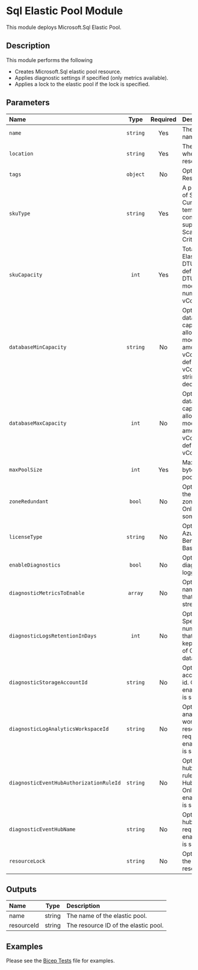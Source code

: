 # Sql Elastic Pool Module

This module deploys Microsoft.Sql Elastic Pool.

## Description

This module performs the following

- Creates Microsoft.Sql elastic pool resource.
- Applies diagnostic settings if specified (only metrics available).
- Applies a lock to the elastic pool if the lock is specified.

## Parameters

| Name                                    | Type           | Required | Description                                                                                                                                          |
| :-------------------------------------- | :------------: | :------: | :--------------------------------------------------------------------------------------------------------------------------------------------------- |
| `name`                                  | `string`       | Yes      | The resource name.                                                                                                                                   |
| `location`                              | `string`       | Yes      | The geo-location where the resource lives.                                                                                                           |
| `tags`                                  | `object`       | No       | Optional. Resource tags.                                                                                                                             |
| `skuType`                               | `string` | Yes      | A predefined set of SkuTypes. Currently template not configured to support Hyper-Scale or Business Critical.                                               |
| `skuCapacity`                           | `int`    | Yes      | Total capacity of Elastic Pool. If DTU model, define amount of DTU. If vCore model, define number of vCores.                                                          |
| `databaseMinCapacity`                        | `string` | No       | Optional. Per database min capacity allocation. If DTU model, define amount of DTU. If vCore model, define number of vCores. Requires string to handle decimals.                                            |
| `databaseMaxCapacity`                        | `int` | No       | Optional. Per database max capacity allocation. If DTU model, define amount of DTU. If vCore model, define number of vCores.                                            |
| `maxPoolSize`                             | `int`    | Yes      | Maximum size in bytes for elastic pool.            |
| `zoneRedundant`                         | `bool`   | No       | Optional. Whether the elastic pool is zone redundant. Only supported in some regions.                                                                        |
| `licenseType`                           | `string` | No       | Optional. For Azure Hybrid Benefit, use BasePrice.                                                                                                         |
| `enableDiagnostics`                     | `bool`         | No       | Optional. Enable diagnostic logging.                                                                                                                 |
| `diagnosticMetricsToEnable`             | `array`        | No       | Optional. The name of metrics that will be streamed.                                                                                                 |
| `diagnosticLogsRetentionInDays`         | `int`          | No       | Optional. Specifies the number of days that logs will be kept for; a value of 0 will retain data indefinitely.                                       |
| `diagnosticStorageAccountId`            | `string`       | No       | Optional. Storage account resource id. Only required if enableDiagnostics is set to true.                                                            |
| `diagnosticLogAnalyticsWorkspaceId`     | `string`       | No       | Optional. Log analytics workspace resource id. Only required if enableDiagnostics is set to true.                                                    |
| `diagnosticEventHubAuthorizationRuleId` | `string`       | No       | Optional. Event hub authorization rule for the Event Hubs namespace. Only required if enableDiagnostics is set to true.                              |
| `diagnosticEventHubName`                | `string`       | No       | Optional. Event hub name. Only required if enableDiagnostics is set to true.                                                                         |
| `resourceLock`                          | `string`       | No       | Optional. Specify the type of resource lock.                                                                                                         |

## Outputs

| Name                      | Type   | Description                                          |
| :------------------------ | :----: | :--------------------------------------------------- |
| name                      | string | The name of the elastic pool.                          |
| resourceId                | string | The resource ID of the elastic pool.                   |

## Examples

Please see the [Bicep Tests](test/main.test.bicep) file for examples.
